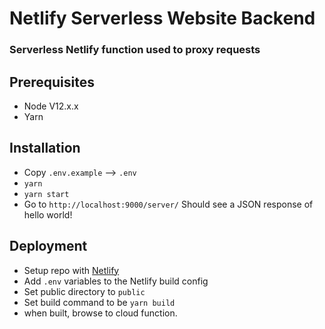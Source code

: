 # Netlify Serverless Website Backend

### Serverless Netlify function used to proxy requests

## Prerequisites
- Node V12.x.x 
- Yarn


## Installation
- Copy `.env.example` --> `.env`
- `yarn`
- `yarn start`
- Go to `http://localhost:9000/server/` Should see a JSON response of hello world!


## Deployment
- Setup repo with [Netlify](https://www.netlify.com/)
- Add `.env` variables to the Netlify build config
- Set public directory to `public`
- Set build command to be `yarn build`
- when built, browse to cloud function.
